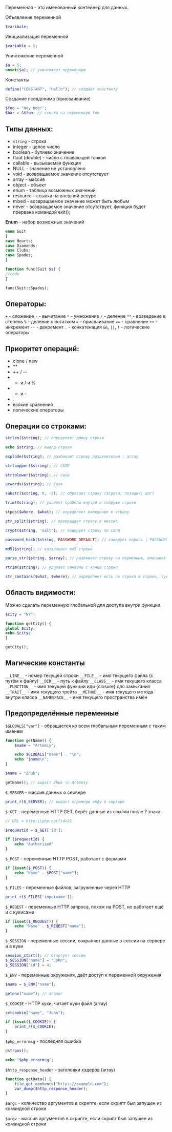Переменная -  это именованный контейнер для данных.

Объявление переменной

```php
$varibale;
```

Инициализация переменной

```php
$variable = 5;
```

Уничтожение переменной
```php
$a = 5;
unset($a); // уничтожает переменную
```

Константы
```php
define("CONSTANT", "Hello"); // создаёт константу
```

Создание псевдонима (присваивание)
```php
$foo = "Hey bob!";
$bar = &$foo; // ссылка на переменную foo
```

**Типы данных:**
--

- `string` - строка
- integer - целое число
- boolean - булиево значение
- float (double) - число с плавающей точкой
- callable - вызываемая функция
- NULL - значение не установлено
- void - возвращаемое значение отсутствует
- array - массив
- object - объект
- enum - таблица возможных значений
- resource - ссылка на внешний ресурс
- mixed - возвращаемое значение может быть любым
- never - возвращаемое значение отсутствует, функция будет прервана командой exit();

**Enum** - набор возможных значений
```php
enum Suit  
{  
case Hearts;  
case Diamonds;  
case Clubs;  
case Spades;  
}

function func(Suit $s) {
//code
}

func(Suit::Spades);
```

**Операторы:**
--

`+` - сложение
`-` - вычитание
`*` - умножение
`/` - деление
`**` - возведение в степень
`%` - деление с остатком
`=` - присваивание
`==` - сравнение
`++` - инкремент
`--` - декремент
`.` - конкатенация
`&&`, `||`, `!` - логические операторы

**Приоритет операций:**
--

- clone / new
- **
- ++ / --
- * и / и %
- + и -
-  .
- всякие сравнения
- логические операторы

**Операции со строками:**
--

```php
strlen($string); // определяет длину строки
```

```php
echo $string; // вывод строки
```

```php
explode($string); // разбивают строку разделителем : array
```

```php
strtoupper($string); // CASE
```

```php
strtolower($string); // case
```

```php
ucwords($string); // Case
```

```php
substr($string, 0, -2); // обрезает строку ($срока; позиция; шаг)
```

```php
trim($string); // удаляет пробелы внутри и снаружи строки
```

```php
stpos($where, $what); // определяет вхождение в строку 
```

```php
str_split($string); // превращает строку в массив
```

```php
crypt($string, 'salt'); // кодирует строку по соли
```

```php
password_hash($string, PASSWORD_DEFAULT); // хэширует пароль | PASSWORD_BCRYPT | PASSWORD_ARGON2I | можно добавлять массив опций
```

```php
md5($string); // возвращает md5 строки
```

```php
parse_str($string, $array); // разбивает строку на перменные, вписывает их в массив
```

```php
rtrim($string); // удаляет символы с конца строки
```

```php
str_contains($what, $where); // определяет есть ли строка в строке, туда же str_starts_with и str_ends_with
```

**Область видимости:**
--

Можно сделать переменную глобальной для доступа внутри функции.
```php
$city = "NY";

function getCity() {
global $city;
echo $city;
}

getCity();
```

Магические константы
--

`__LINE__` - номер текущей строки
`__FILE__` - имя текущего файла (c путём к файлу)
`__DIR__` - путь к файлу
`__CLASS__` - имя текущего класса
`__FUNCTION__` - имя текущей функции иди {closure} для замыкания
`__TRAIT__` - имя текущего трейта
`__METHOD__` - имя текущего метода внутри класса
`__NAMESPACE__` - имя текущего пространства имён

Предопределённые переменные
--

`$GLOBALS["var"]` - обращается ко всем глобальным переменным с таким именем

```php
function getName() {
	$name = "Artemiy";

	echo $GLOBALS["name"] . "\n";
	echo "$name\n";
}

$name = "Zhuk";

getName(); // выдаст Zhuk \n Artemiy
```

`$_SERVER` - массив данных о сервере

```php
print_r($_SERVER); // выдаст огромную инфу о сервере
```

`$_GET` - переменные HTTP GET, берёт данные из ссылки после ? знака

```php
// URL = http:\\php.net?id=21

$requestId = $_GET['id'];

if ($requestId) {
	echo "Authorized"
}
```

`$_POST` - переменные HTTP POST, работает с формами

```php
if (isset($_POST)) {
	echo "Name" . $POST["name"];
}
```

`$_FILES` - переменные файлов, загруженные через HTTP

```php
print_r($_FILES['inputname']);
```

`$_REQEST` - переменные HTTP запроса, похож на POST, но работает ещё и с кукисами

```php
if (isset($_REQUEST)) {
	echo "Name" . $_REQEST["name"];
}
```

`$_SESSION` - переменные сессии, сохраняет данные о сессии на сервере и в куки

```php
session_start(); // Стартует сессию
$_SESSION["name"] = "John";
$_SESSION["id"] = 4;
```

`$_ENV` - переменные окружения, даёт доступ к переменной окружения

```php
$name = $_ENV["name"];

getenv("name"); // аналог 
```

`$_COOKIE` - HTTP куки, читает куки файл (array)
```php
setcookie("name", "John");

if (isset($_COOKIE)) {
	print_r($_COOKIE);
}
```

`$php_errormsg` - последняя ошибка

```php
@strpos();

echo "$php_errormsg";
```

`$http_response_header` - заголовки хэдеров (array)

```php
function getData() {
	file_get_contents("https://example.com");
	var_dump($http_response_header);
}
```

`$argc` - количество аргументов в скрипте, если скрипт был запущен из командной строки

`$argv` - массив аргументов в скрипте, если скрипт был запущен из командной строки